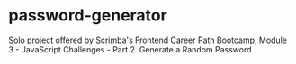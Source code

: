 # password-generator
Solo project offered by Scrimba's Frontend Career Path Bootcamp, Module 3 - JavaScript Challenges - Part 2. Generate a Random Password
